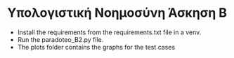 # Υπολογιστική Νοημοσύνη Άσκηση Β

* Install the requirements from the requirements.txt file in a venv.
* Run the paradoteo_B2.py file. 
* The plots folder contains the graphs for the test cases
